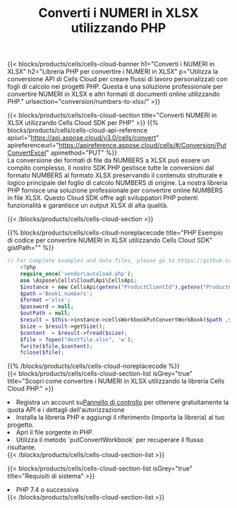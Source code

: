 ﻿---
title:  Converti i NUMERI in XLSX utilizzando PHP
description:  Utilizzando Aspose.Cells Cloud SDK per PHP per convertire un file in formato NUMERI in un file in formato XLSX.
kwords: Excel, Convert NUMBERS to XLSX, REST, PHP
howto: How to convert NUMBERS to XLSX using Aspose.Cells Cloud PHP library.
---
{{< blocks/products/cells/cells-cloud-banner h1="Converti i NUMERI in XLSX" h2="Libreria PHP per convertire i NUMERI in XLSX" p="Utilizza la conversione API di Cells Cloud per creare flussi di lavoro personalizzati con fogli di calcolo nei progetti PHP. Questa è una soluzione professionale per convertire NUMERI in XLSX e altri formati di documenti online utilizzando PHP." urlsection="conversion/numbers-to-xlsx/" >}}

{{< blocks/products/cells/cells-cloud-section title="Converti NUMERI in XLSX utilizzando Cells Cloud SDK per PHP" >}}
{{% blocks/products/cells/cells-cloud-api-reference apiurl="https://api.aspose.cloud/v3.0/cells/convert" apireferenceurl="https://apireference.aspose.cloud/cells/#/Conversion/PutConvertExcel" apimethod="PUT" %}}
<br/>
La conversione dei formati di file da NUMBERS a XLSX può essere un compito complesso. Il nostro SDK PHP gestisce tutte le conversioni dal formato NUMBERS al formato XLSX preservando il contenuto strutturale e logico principale del foglio di calcolo NUMBERS di origine. La nostra libreria PHP fornisce una soluzione professionale per convertire online NUMBERS in file XLSX. Questo Cloud SDK offre agli sviluppatori PHP potenti funzionalità e garantisce un output XLSX di alta qualità.

{{< /blocks/products/cells/cells-cloud-section >}}

{{% blocks/products/cells/cells-cloud-noreplacecode title="PHP Esempio di codice per convertire NUMERI in XLSX utilizzando Cells Cloud SDK" gistPath="" %}}
 
```php
// For complete examples and data files, please go to https://github.com/aspose-cells-cloud/aspose-cells-cloud-php/
    <?php
    require_once('vendor\autoload.php');
    use \Aspose\Cells\Cloud\Api\CellsApi;
    $instance = new CellsApi(getenv("ProductClientId"),getenv("ProductClientSecret"));
    $path ='Book1.numbers';    
    $format ='xlsx';
    $password = null;
    $outPath = null;      
    $result = $this->instance->cellsWorkbookPutConvertWorkBook($path ,$format, $password,  $outPath);
    $size = $result->getSize();
    $content  = $result->fread($size);
    $file = fopen("destfile.xlsx", 'w');
    fwrite($file,$content);
    fclose($file);
```
 
{{% /blocks/products/cells/cells-cloud-noreplacecode %}}
<br/>
{{< blocks/products/cells/cells-cloud-section-list isGrey="true" title="Scopri come convertire i NUMERI in XLSX utilizzando la libreria Cells Cloud PHP." >}}
<li> Registra un account su<a href="https://dashboard.aspose.cloud/">Pannello di controllo</a> per ottenere gratuitamente la quota API e i dettagli dell'autorizzazione</li>
<li>Installa la libreria PHP e aggiungi il riferimento (importa la libreria) al tuo progetto.</li>
<li>Apri il file sorgente in PHP.</li>
<li>Utilizza il metodo `putConvertWorkbook` per recuperare il flusso risultante.</li>
{{< /blocks/products/cells/cells-cloud-section-list >}}

{{< blocks/products/cells/cells-cloud-section-list isGrey="true" title="Requisiti di sistema" >}}
<li>PHP 7.4 o successiva</li>
{{< /blocks/products/cells/cells-cloud-section-list >}}
